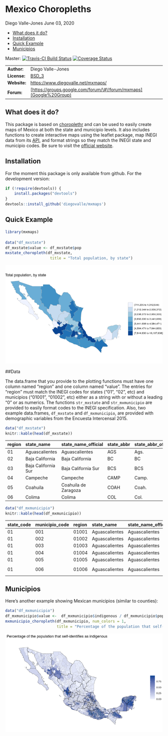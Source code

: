 Mexico Choropleths
================
Diego Valle-Jones
June 03, 2020

  - [What does it do?](#what-does-it-do)
  - [Installation](#installation)
  - [Quick Example](#quick-example)
  - [Municipios](#municipios)

Master: [![Travis-CI Build
Status](https://travis-ci.org/diegovalle/mxmaps.svg?branch=master)](https://travis-ci.org/diegovalle/mxmaps)
[![Coverage
Status](https://coveralls.io/repos/github/diegovalle/mxmaps/badge.svg?branch=master)](https://coveralls.io/github/diegovalle/mxmaps?branch=master)

|              |                                                                    |
| ------------ | ------------------------------------------------------------------ |
| **Author:**  | Diego Valle-Jones                                                  |
| **License:** | [BSD\_3](https://opensource.org/licenses/BSD-3-Clause)             |
| **Website:** | <https://www.diegovalle.net/mxmaps/>                               |
| **Forum:**   | [https://groups.google.com/forum/\#\!forum/mxmaps](Google%20Group) |

## What does it do?

This package is based on
[choroplethr](https://cran.r-project.org/web/packages/choroplethr/index.html)
and can be used to easily create maps of Mexico at both the state and
municipio levels. It also includes functions to create interactive maps
using the leaflet package, map INEGI data from its
[API](https://cran.r-project.org/web/packages/inegiR/inegiR.pdf), and
format strings so they match the INEGI state and municipio codes. Be
sure to visit the [official
website](https://www.diegovalle.net/mxmaps/).

## Installation

For the moment this package is only available from github. For the
development version:

``` r
if (!require(devtools)) {
    install.packages("devtools")
}
devtools::install_github('diegovalle/mxmaps')
```

## Quick Example

``` r
library(mxmaps)

data("df_mxstate")
df_mxstate$value <- df_mxstate$pop
mxstate_choropleth(df_mxstate,
                    title = "Total population, by state") 
```

![](README_files/figure-gfm/unnamed-chunk-1-1.png)<!-- -->

\#\#Data

The data.frame that you provide to the plotting functions must have one
column named “region” and one column named “value”. The entries for
“region” must match the INEGI codes for states (“01”, “02”, etc) and
municipios (“01001”, “01002”, etc) either as a string with or without a
leading “0” or as numerics. The functions `str_mxstate` and
`str_mxmunicipio` are provided to easily format codes to the INEGI
specification. Also, two example data.frames, `df_mxstate` and
`df_mxmunicipio`, are provided with demographic variables from the
Encuesta Intercensal 2015.

``` r
data("df_mxstate")
knitr::kable(head(df_mxstate))
```

| region | state\_name         | state\_name\_official | state\_abbr | state\_abbr\_official |     pop | pop\_male | pop\_female | afromexican | part\_afromexican | indigenous | part\_indigenous |
| :----- | :------------------ | :-------------------- | :---------- | :-------------------- | ------: | --------: | ----------: | ----------: | ----------------: | ---------: | ---------------: |
| 01     | Aguascalientes      | Aguascalientes        | AGS         | Ags.                  | 1312544 |    640091 |      672453 |         653 |              4559 |     153395 |            18716 |
| 02     | Baja California     | Baja California       | BC          | BC                    | 3315766 |   1650341 |     1665425 |        7445 |             10432 |     283055 |            38391 |
| 03     | Baja California Sur | Baja California Sur   | BCS         | BCS                   |  712029 |    359137 |      352892 |       11032 |              5132 |     103034 |            11728 |
| 04     | Campeche            | Campeche              | CAMP        | Camp.                 |  899931 |    441276 |      458655 |        3554 |              6833 |     400811 |            13140 |
| 05     | Coahuila            | Coahuila de Zaragoza  | COAH        | Coah.                 | 2954915 |   1462612 |     1492303 |        2761 |              8137 |     204890 |            28588 |
| 06     | Colima              | Colima                | COL         | Col.                  |  711235 |    350791 |      360444 |         762 |              3314 |     145297 |            12373 |

``` r
data("df_mxmunicipio")
knitr::kable(head(df_mxmunicipio))
```

| state\_code | municipio\_code | region | state\_name    | state\_name\_official | state\_abbr | state\_abbr\_official | municipio\_name     |    pop | pop\_male | pop\_female | afromexican | part\_afromexican | indigenous | part\_indigenous | metro\_area    |       long |      lat |
| :---------- | :-------------- | :----- | :------------- | :-------------------- | :---------- | :-------------------- | :------------------ | -----: | --------: | ----------: | ----------: | ----------------: | ---------: | ---------------: | :------------- | ---------: | -------: |
| 01          | 001             | 01001  | Aguascalientes | Aguascalientes        | AGS         | Ags.                  | Aguascalientes      | 877190 |    425731 |      451459 |         532 |              2791 |     104125 |            14209 | Aguascalientes | \-102.2960 | 21.87982 |
| 01          | 002             | 01002  | Aguascalientes | Aguascalientes        | AGS         | Ags.                  | Asientos            |  46464 |     22745 |       23719 |           3 |               130 |       1691 |               92 | NA             | \-102.0893 | 22.23832 |
| 01          | 003             | 01003  | Aguascalientes | Aguascalientes        | AGS         | Ags.                  | Calvillo            |  56048 |     27298 |       28750 |          10 |               167 |       7358 |             2223 | NA             | \-102.7188 | 21.84691 |
| 01          | 004             | 01004  | Aguascalientes | Aguascalientes        | AGS         | Ags.                  | Cosío               |  15577 |      7552 |        8025 |           0 |                67 |       2213 |              191 | NA             | \-102.3000 | 22.36641 |
| 01          | 005             | 01005  | Aguascalientes | Aguascalientes        | AGS         | Ags.                  | Jesús María         | 120405 |     60135 |       60270 |          32 |               219 |       8679 |              649 | Aguascalientes | \-102.3434 | 21.96127 |
| 01          | 006             | 01006  | Aguascalientes | Aguascalientes        | AGS         | Ags.                  | Pabellón de Arteaga |  46473 |     22490 |       23983 |           3 |                74 |       6232 |              251 | NA             | \-102.2765 | 22.14920 |

## Municipios

Here’s another example showing Mexican municipios (similar to counties):

``` r
data("df_mxmunicipio")
df_mxmunicipio$value <-  df_mxmunicipio$indigenous / df_mxmunicipio$pop 
mxmunicipio_choropleth(df_mxmunicipio, num_colors = 1,
                       title = "Percentage of the population that self-identifies as indigenous")
```

![](README_files/figure-gfm/unnamed-chunk-3-1.png)<!-- -->
